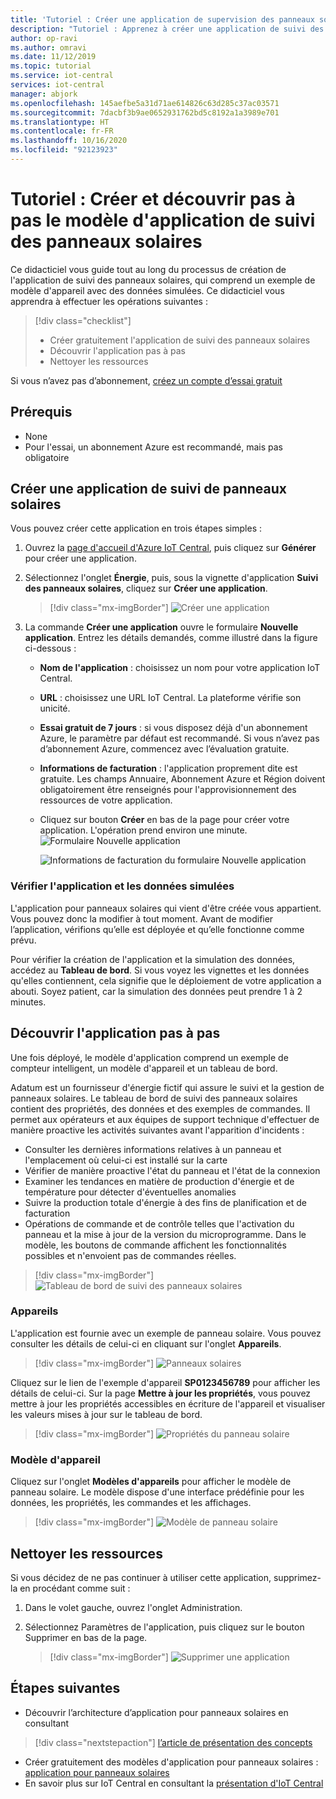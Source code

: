 ```yaml
---
title: 'Tutoriel : Créer une application de supervision des panneaux solaires avec IoT Central'
description: "Tutoriel : Apprenez à créer une application de suivi des panneaux solaires à l'aide de modèles d'application Azure IoT Central."
author: op-ravi
ms.author: omravi
ms.date: 11/12/2019
ms.topic: tutorial
ms.service: iot-central
services: iot-central
manager: abjork
ms.openlocfilehash: 145aefbe5a31d71ae614826c63d285c37ac03571
ms.sourcegitcommit: 7dacbf3b9ae0652931762bd5c8192a1a3989e701
ms.translationtype: HT
ms.contentlocale: fr-FR
ms.lasthandoff: 10/16/2020
ms.locfileid: "92123923"
---
```

# <a name="tutorial-create-and-walk-through-the-solar-panel-monitoring-app-template"></a>Tutoriel : Créer et découvrir pas à pas le modèle d'application de suivi des panneaux solaires 



Ce didacticiel vous guide tout au long du processus de création de l'application de suivi des panneaux solaires, qui comprend un exemple de modèle d'appareil avec des données simulées. Ce didacticiel vous apprendra à effectuer les opérations suivantes :


> [!div class="checklist"]
> * Créer gratuitement l'application de suivi des panneaux solaires
> * Découvrir l'application pas à pas
> * Nettoyer les ressources


Si vous n’avez pas d’abonnement, [créez un compte d’essai gratuit](https://azure.microsoft.com/free)

## <a name="prerequisites"></a>Prérequis
- None
- Pour l'essai, un abonnement Azure est recommandé, mais pas obligatoire


## <a name="create-a-solar-panel-monitoring-app"></a>Créer une application de suivi de panneaux solaires 

Vous pouvez créer cette application en trois étapes simples :

1. Ouvrez la [page d'accueil d'Azure IoT Central](https://apps.azureiotcentral.com), puis cliquez sur **Générer** pour créer une application. 

2. Sélectionnez l'onglet **Énergie**, puis, sous la vignette d'application **Suivi des panneaux solaires**, cliquez sur **Créer une application**. 

    > [!div class="mx-imgBorder"]
    > ![Créer une application](media/tutorial-iot-central-solar-panel/solar-panel-build.png)
  
3. La commande **Créer une application** ouvre le formulaire **Nouvelle application**. Entrez les détails demandés, comme illustré dans la figure ci-dessous :
    * **Nom de l'application** : choisissez un nom pour votre application IoT Central. 
    * **URL** : choisissez une URL IoT Central. La plateforme vérifie son unicité.
    * **Essai gratuit de 7 jours** : si vous disposez déjà d'un abonnement Azure, le paramètre par défaut est recommandé. Si vous n’avez pas d’abonnement Azure, commencez avec l’évaluation gratuite.
    * **Informations de facturation** : l'application proprement dite est gratuite. Les champs Annuaire, Abonnement Azure et Région doivent obligatoirement être renseignés pour l'approvisionnement des ressources de votre application.
    * Cliquez sur bouton **Créer** en bas de la page pour créer votre application. L'opération prend environ une minute.
        ![Formulaire Nouvelle application](media/tutorial-iot-central-solar-panel/solar-panel-create-app.png)
        
        ![Informations de facturation du formulaire Nouvelle application](media/tutorial-iot-central-solar-panel/solar-panel-create-app-billinginfo.png)


### <a name="verify-the-application-and-simulated-data"></a>Vérifier l'application et les données simulées

L'application pour panneaux solaires qui vient d'être créée vous appartient. Vous pouvez donc la modifier à tout moment. Avant de modifier l’application, vérifions qu’elle est déployée et qu’elle fonctionne comme prévu.

Pour vérifier la création de l'application et la simulation des données, accédez au **Tableau de bord**. Si vous voyez les vignettes et les données qu'elles contiennent, cela signifie que le déploiement de votre application a abouti. Soyez patient, car la simulation des données peut prendre 1 à 2 minutes. 

## <a name="application-walk-through"></a>Découvrir l'application pas à pas
Une fois déployé, le modèle d'application comprend un exemple de compteur intelligent, un modèle d'appareil et un tableau de bord.

Adatum est un fournisseur d'énergie fictif qui assure le suivi et la gestion de panneaux solaires. Le tableau de bord de suivi des panneaux solaires contient des propriétés, des données et des exemples de commandes. Il permet aux opérateurs et aux équipes de support technique d'effectuer de manière proactive les activités suivantes avant l'apparition d'incidents :
* Consulter les dernières informations relatives à un panneau et l'emplacement où celui-ci est installé sur la carte
* Vérifier de manière proactive l'état du panneau et l'état de la connexion
* Examiner les tendances en matière de production d'énergie et de température pour détecter d'éventuelles anomalies
* Suivre la production totale d'énergie à des fins de planification et de facturation
* Opérations de commande et de contrôle telles que l'activation du panneau et la mise à jour de la version du microprogramme. Dans le modèle, les boutons de commande affichent les fonctionnalités possibles et n'envoient pas de commandes réelles.

> [!div class="mx-imgBorder"]
> ![Tableau de bord de suivi des panneaux solaires](media/tutorial-iot-central-solar-panel/solar-panel-dashboard.png)

### <a name="devices"></a>Appareils
L'application est fournie avec un exemple de panneau solaire. Vous pouvez consulter les détails de celui-ci en cliquant sur l'onglet **Appareils**.

> [!div class="mx-imgBorder"]
> ![Panneaux solaires](media/tutorial-iot-central-solar-panel/solar-panel-device.png)


Cliquez sur le lien de l'exemple d'appareil **SP0123456789** pour afficher les détails de celui-ci. Sur la page **Mettre à jour les propriétés**, vous pouvez mettre à jour les propriétés accessibles en écriture de l'appareil et visualiser les valeurs mises à jour sur le tableau de bord. 

> [!div class="mx-imgBorder"]
> ![Propriétés du panneau solaire](media/tutorial-iot-central-solar-panel/solar-panel-device-properties.png)


### <a name="device-template"></a>Modèle d'appareil
Cliquez sur l'onglet **Modèles d'appareils** pour afficher le modèle de panneau solaire. Le modèle dispose d'une interface prédéfinie pour les données, les propriétés, les commandes et les affichages.

> [!div class="mx-imgBorder"]
> ![Modèle de panneau solaire](media/tutorial-iot-central-solar-panel/solar-panel-device-templates.png)


## <a name="clean-up-resources"></a>Nettoyer les ressources
Si vous décidez de ne pas continuer à utiliser cette application, supprimez-la en procédant comme suit :

1. Dans le volet gauche, ouvrez l'onglet Administration.
2. Sélectionnez Paramètres de l'application, puis cliquez sur le bouton Supprimer en bas de la page. 

    > [!div class="mx-imgBorder"]
    > ![Supprimer une application](media/tutorial-iot-central-solar-panel/solar-panel-delete-app.png)

## <a name="next-steps"></a>Étapes suivantes
* Découvrir l’architecture d’application pour panneaux solaires en consultant 
> [!div class="nextstepaction"]
> [l’article de présentation des concepts](./concept-iot-central-solar-panel-app.md)
* Créer gratuitement des modèles d'application pour panneaux solaires : [application pour panneaux solaires](https://apps.azureiotcentral.com/build/new/solar-panel-monitoring)
* En savoir plus sur IoT Central en consultant la [présentation d'IoT Central](../index.yml)